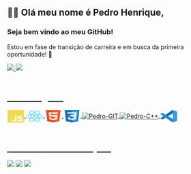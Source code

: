 ## :man_technologist: Olá meu nome é Pedro Henrique,
### Seja bem vindo ao meu GitHub! 
Estou em fase de transição de carreira e em busca da primeira oportunidade! 🤞 

<div>
  <a href="https://github.com/PedroHBO">
  <img height="150em" src="https://github-readme-stats.vercel.app/api?username=PedroHBO&show_icons=true&theme=dark&include_all_commits=true&count_private=true"/>
  <img height="150em" src="https://github-readme-stats.vercel.app/api/top-langs/?username=PedroHBO&layout=compact&langs_count=7&theme=dark"/>
</div>
<div style="display: inline_block"><br>
<h2 style="color:white"> Tecnologias: </h2>

  <img align="center" alt="Pedro-Js" height="30" width="40" src="https://raw.githubusercontent.com/devicons/devicon/master/icons/javascript/javascript-plain.svg">
  <img align="center" alt="Pedro-React" height="30" width="40" src="https://raw.githubusercontent.com/devicons/devicon/master/icons/react/react-original.svg">
  <img align="center" alt="Pedro-HTML" height="30" width="40" src="https://raw.githubusercontent.com/devicons/devicon/master/icons/html5/html5-original.svg">
  <img align="center" alt="Pedro-CSS" height="30" width="40" src="https://raw.githubusercontent.com/devicons/devicon/master/icons/css3/css3-original.svg">
  <img align="center" alt="Pedro-GIT" height="30" width="40" src="https://raw.githubusercontent.com/jmnote/z-icons/master/svg/git.svg">
  <img align="center" alt="Pedro-C++" height="30" width="40" src="https://raw.githubusercontent.com/jmnote/z-icons/master/svg/cpp.svg">
 <img align="center" alt="VS code" height="30" width="40" src="https://raw.githubusercontent.com/devicons/devicon/9f4f5cdb393299a81125eb5127929ea7bfe42889/icons/vscode/vscode-original.svg">
</div>
  <br>
<div> 
<h2 style="color:white">Meios de comunicação:</h2>

  <a href="https://instagram.com/peeuhbo" target="_blank"><img src="https://img.shields.io/badge/-Instagram-%23E4405F?style=for-the-badge&logo=instagram&logoColor=white"></a>
  <a href="mailto:Pedro.HBO@hotmail.com" target="_blank"><img src="https://img.shields.io/badge/-Hotmail-%23333?style=for-the-badge&logo=gmail&logoColor=white"></a>
  <a href="https://www.linkedin.com/in/Pedro-HBO" target="_blank"><img src="https://img.shields.io/badge/-LinkedIn-%230077B5?style=for-the-badge&logo=linkedin&logoColor=white"></a> 

</div>
